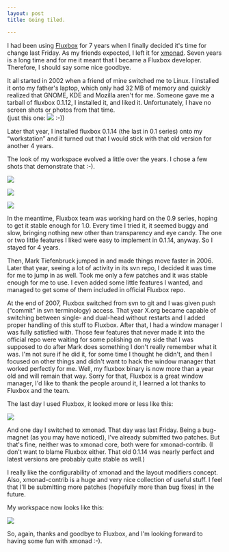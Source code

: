 ```yaml
---
layout: post
title: Going tiled.

---
```


[goingtiled1]:      http://store.lisk.in/tmp/perm/goingtiled_1.png
[goingtiled1small]: http://store.lisk.in/tmp/perm/goingtiled_1_small.jpg
[goingtiled2]:      http://store.lisk.in/tmp/perm/goingtiled_2.png
[goingtiled2small]: http://store.lisk.in/tmp/perm/goingtiled_2_small.jpg
[goingtiled3]:      http://store.lisk.in/tmp/perm/goingtiled_3.png
[goingtiled3small]: http://store.lisk.in/tmp/perm/goingtiled_3_small.jpg
[goingtiled4]:      http://store.lisk.in/tmp/perm/goingtiled_4.png
[goingtiled4small]: http://store.lisk.in/tmp/perm/goingtiled_4_small.jpg
[goingtiled5]:      http://store.lisk.in/tmp/perm/goingtiled_5.png
[goingtiled5small]: http://store.lisk.in/tmp/perm/goingtiled_5_small.jpg

[Fluxbox]: http://fluxbox.org/
[xmonad]: http://xmonad.org/

I had been using [Fluxbox][] for 7 years when I finally decided it's time for
change last Friday. As my friends expected, I left it for [xmonad][]. Seven
years is a long time and for me it meant that I became a Fluxbox developer.
Therefore, I should say some nice goodbye.

It all started in 2002 when a friend of mine switched me to Linux. I installed
it onto my father's laptop, which only had 32 MB of memory and quickly
realized that GNOME, KDE and Mozilla aren't for me. Someone gave me a tarball
of fluxbox 0.1.12, I installed it, and liked it. Unfortunately, I have no
screen shots or photos from that time.  
(just this one: ![](http://foto.nomi.cz/d/22669-2/ja_v_klobouku.jpg) :-))

Later that year, I installed fluxbox 0.1.14 (the last in 0.1 series) onto my
“workstation” and it turned out that I would stick with that old version for
another 4 years.

The look of my workspace evolved a little over the years. I chose a few shots
that demonstrate that :-).

[![][goingtiled1small]][goingtiled1]

[![][goingtiled2small]][goingtiled2]

[![][goingtiled3small]][goingtiled3]

In the meantime, Fluxbox team was working hard on the 0.9 series, hoping to
get it stable enough for 1.0. Every time I tried it, it seemed buggy and slow,
bringing nothing new other than transparency and eye candy. The one or two
little features I liked were easy to implement in 0.1.14, anyway. So I stayed
for 4 years.

Then, Mark Tiefenbruck jumped in and made things move faster in 2006. Later
that year, seeing a lot of activity in its svn repo, I decided it was time for
me to jump in as well. Took me only a few patches and it was stable enough for
me to use. I even added some little features I wanted, and managed to get some
of them included in official Fluxbox repo.

At the end of 2007, Fluxbox switched from svn to git and I was given push
(“commit” in svn terminology) access. That year X.org became capable of
switching between single- and dual-head without restarts and I added proper
handling of this stuff to Fluxbox. After that, I had a window manager I was
fully satisfied with. Those few features that never made it into the official
repo were waiting for some polishing on my side that I was supposed to do
after Mark does something I don't really remember what it was. I'm not sure if
he did it, for some time I thought he didn't, and then I focused on other
things and didn't want to hack the window manager that worked perfectly for
me. Well, my fluxbox binary is now more than a year old and will remain that
way. Sorry for that, Fluxbox is a great window manager, I'd like to thank the
people around it, I learned a lot thanks to Fluxbox and the team.

The last day I used Fluxbox, it looked more or less like this:

[![][goingtiled4small]][goingtiled4]

And one day I switched to xmonad. That day was last Friday. Being a bug-magnet
(as you may have noticed), I've already submitted two patches. But that's
fine, neither was to xmonad core, both were for xmonad-contrib. (I don't want
to blame Fluxbox either. That old 0.1.14 was nearly perfect and latest
versions are probably quite stable as well.)

I really like the configurability of xmonad and the layout modifiers concept.
Also, xmonad-contrib is a huge and very nice collection of useful stuff.
I feel that I'll be submitting more patches (hopefully more than bug fixes) in
the future.

My workspace now looks like this:

[![][goingtiled5small]][goingtiled5]

So, again, thanks and goodbye to Fluxbox, and I'm looking forward to having
some fun with xmonad :-).
